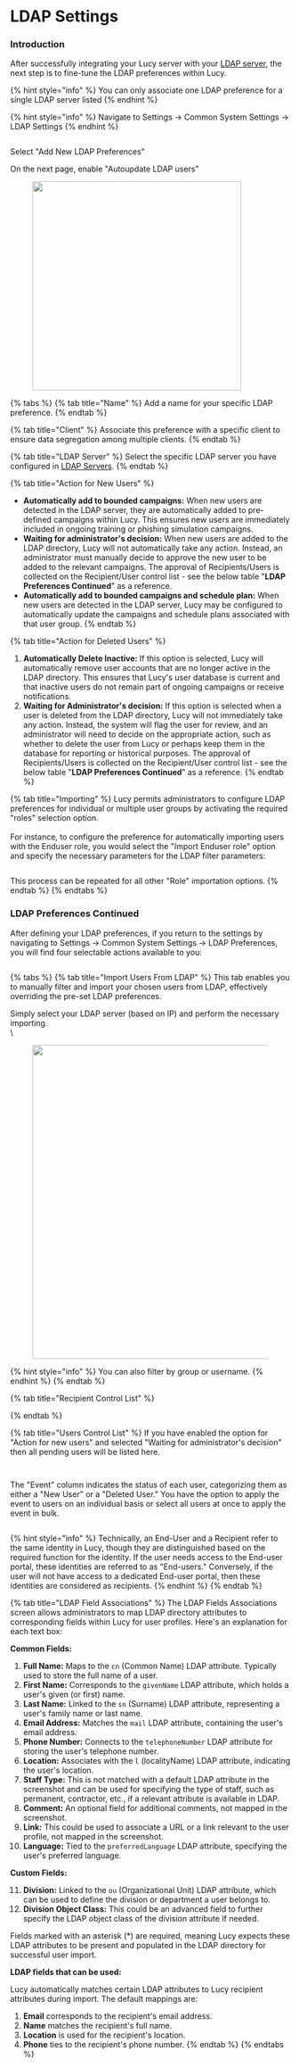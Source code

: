 # LDAP Settings

### Introduction

After successfully integrating your Lucy server with your [LDAP server](ldap-servers/), the next step is to fine-tune the LDAP preferences within Lucy.&#x20;

{% hint style="info" %}
You can only associate one LDAP preference for a single LDAP server listed
{% endhint %}

{% hint style="info" %}
Navigate to Settings -> Common System Settings -> LDAP Settings
{% endhint %}

<figure><img src="../../../.gitbook/assets/image (286).png" alt=""><figcaption></figcaption></figure>

Select "Add New LDAP Preferences"

On the next page, enable "Autoupdate LDAP users"

<figure><img src="../../../.gitbook/assets/image (287).png" alt="" width="375"><figcaption></figcaption></figure>

{% tabs %}
{% tab title="Name" %}
Add a name for your specific LDAP preference.
{% endtab %}

{% tab title="Client" %}
Associate this preference with a specific client to ensure data segregation among multiple clients.
{% endtab %}

{% tab title="LDAP Server" %}
Select the specific LDAP server you have configured in [LDAP Servers](ldap-servers/).
{% endtab %}

{% tab title="Action for New Users" %}
* **Automatically add to bounded campaigns:** When new users are detected in the LDAP server, they are automatically added to pre-defined campaigns within Lucy. This ensures new users are immediately included in ongoing training or phishing simulation campaigns.
* **Waiting for administrator's decision:** When new users are added to the LDAP directory, Lucy will not automatically take any action. Instead, an administrator must manually decide to approve the new user to be added to the relevant campaigns. The approval of Recipients/Users is collected on the Recipient/User control list - see the below table "**LDAP Preferences Continued**" as a reference.
* **Automatically add to bounded campaigns and schedule plan:** When new users are detected in the LDAP server,  Lucy may be configured to automatically update the campaigns and schedule plans associated with that user group.
{% endtab %}

{% tab title="Action for Deleted Users" %}
1. **Automatically Delete Inactive:** If this option is selected, Lucy will automatically remove user accounts that are no longer active in the LDAP directory. This ensures that Lucy's user database is current and that inactive users do not remain part of ongoing campaigns or receive notifications.
2. **Waiting for Administrator's decision:**  If this option is selected when a user is deleted from the LDAP directory, Lucy will not immediately take any action. Instead, the system will flag the user for review, and an administrator will need to decide on the appropriate action, such as whether to delete the user from Lucy or perhaps keep them in the database for reporting or historical purposes. The approval of Recipients/Users is collected on the Recipient/User control list - see the below table "**LDAP Preferences Continued**" as a reference.
{% endtab %}

{% tab title="Importing" %}
Lucy permits administrators to configure LDAP preferences for individual or multiple user groups by activating the required "roles" selection option.\
\
For instance, to configure the preference for automatically importing users with the Enduser role, you would select the "Import Enduser role" option and specify the necessary parameters for the LDAP filter parameters:

<figure><img src="../../../.gitbook/assets/image (181).png" alt=""><figcaption></figcaption></figure>

This process can be repeated for all other "Role" importation options.
{% endtab %}
{% endtabs %}

### LDAP Preferences Continued

After defining your LDAP preferences, if you return to the settings by navigating to Settings -> Common System Settings -> LDAP Preferences, you will find four selectable actions available to you:

<figure><img src="../../../.gitbook/assets/image (182).png" alt=""><figcaption></figcaption></figure>

{% tabs %}
{% tab title="Import Users From LDAP" %}
This tab enables you to manually filter and import your chosen users from LDAP, effectively overriding the pre-set LDAP preferences.

Simply select your LDAP server (based on IP) and perform the necessary importing.\
\


<figure><img src="../../../.gitbook/assets/image (187).png" alt="" width="563"><figcaption></figcaption></figure>

{% hint style="info" %}
You can also filter by group or username.
{% endhint %}
{% endtab %}

{% tab title="Recipient Control List" %}

{% endtab %}

{% tab title="Users Control List" %}
If you have enabled the option for "Action for new users" and selected "Waiting for administrator's decision" then all pending users will be listed here.

<figure><img src="../../../.gitbook/assets/image (188).png" alt=""><figcaption></figcaption></figure>

<figure><img src="../../../.gitbook/assets/image (186).png" alt=""><figcaption></figcaption></figure>

The "Event" column indicates the status of each user, categorizing them as either a "New User" or a "Deleted User." You have the option to apply the event to users on an individual basis or select all users at once to apply the event in bulk.

<figure><img src="../../../.gitbook/assets/image (185).png" alt=""><figcaption></figcaption></figure>

{% hint style="info" %}
Technically, an End-User and a Recipient refer to the same identity in Lucy, though they are distinguished based on the required function for the identity. If the user needs access to the End-user portal, these identities are referred to as "End-users." Conversely, if the user will not have access to a dedicated End-user portal, then these identities are considered as recipients.
{% endhint %}
{% endtab %}

{% tab title="LDAP Field Associations" %}
The LDAP Fields Associations screen allows administrators to map LDAP directory attributes to corresponding fields within Lucy for user profiles. Here's an explanation for each text box:

**Common Fields:**

1. **Full Name:** Maps to the `cn` (Common Name) LDAP attribute. Typically used to store the full name of a user.
2. **First Name:** Corresponds to the `givenName` LDAP attribute, which holds a user's given (or first) name.
3. **Last Name:** Linked to the `sn` (Surname) LDAP attribute, representing a user's family name or last name.
4. **Email Address:** Matches the `mail` LDAP attribute, containing the user's email address.
5. **Phone Number:** Connects to the `telephoneNumber` LDAP attribute for storing the user's telephone number.
6. **Location:** Associates with the `l` (localityName) LDAP attribute, indicating the user's location.
7. **Staff Type:** This is not matched with a default LDAP attribute in the screenshot and can be used for specifying the type of staff, such as permanent, contractor, etc., if a relevant attribute is available in LDAP.
8. **Comment:** An optional field for additional comments, not mapped in the screenshot.
9. **Link:** This could be used to associate a URL or a link relevant to the user profile, not mapped in the screenshot.
10. **Language:** Tied to the `preferredLanguage` LDAP attribute, specifying the user's preferred language.

**Custom Fields:**

11. **Division:** Linked to the `ou` (Organizational Unit) LDAP attribute, which can be used to define the division or department a user belongs to.
12. **Division Object Class:** This could be an advanced field to further specify the LDAP object class of the division attribute if needed.

Fields marked with an asterisk (\*) are required, meaning Lucy expects these LDAP attributes to be present and populated in the LDAP directory for successful user import.

**LDAP fields that can be used:**

Lucy automatically matches certain LDAP attributes to Lucy recipient attributes during import. The default mappings are:

1. **Email** corresponds to the recipient's email address.
2. **Name** matches the recipient's full name.
3. **Location** is used for the recipient's location.
4. **Phone** ties to the recipient's phone number.
{% endtab %}
{% endtabs %}







